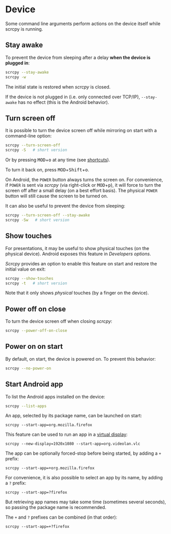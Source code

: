 # Device

Some command line arguments perform actions on the device itself while scrcpy is
running.

## Stay awake

To prevent the device from sleeping after a delay **when the device is plugged
in**:

```bash
scrcpy --stay-awake
scrcpy -w
```

The initial state is restored when _scrcpy_ is closed.

If the device is not plugged in (i.e. only connected over TCP/IP),
`--stay-awake` has no effect (this is the Android behavior).


## Turn screen off

It is possible to turn the device screen off while mirroring on start with a
command-line option:

```bash
scrcpy --turn-screen-off
scrcpy -S   # short version
```

Or by pressing <kbd>MOD</kbd>+<kbd>o</kbd> at any time (see
[shortcuts](shortcuts.md)).

To turn it back on, press <kbd>MOD</kbd>+<kbd>Shift</kbd>+<kbd>o</kbd>.

On Android, the `POWER` button always turns the screen on. For convenience, if
`POWER` is sent via _scrcpy_ (via right-click or <kbd>MOD</kbd>+<kbd>p</kbd>),
it will force to turn the screen off after a small delay (on a best effort
basis). The physical `POWER` button will still cause the screen to be turned on.

It can also be useful to prevent the device from sleeping:

```bash
scrcpy --turn-screen-off --stay-awake
scrcpy -Sw   # short version
```


## Show touches

For presentations, it may be useful to show physical touches (on the physical
device). Android exposes this feature in _Developers options_.

_Scrcpy_ provides an option to enable this feature on start and restore the
initial value on exit:

```bash
scrcpy --show-touches
scrcpy -t   # short version
```

Note that it only shows _physical_ touches (by a finger on the device).


## Power off on close

To turn the device screen off when closing _scrcpy_:

```bash
scrcpy --power-off-on-close
```

## Power on on start

By default, on start, the device is powered on. To prevent this behavior:

```bash
scrcpy --no-power-on
```


## Start Android app

To list the Android apps installed on the device:

```bash
scrcpy --list-apps
```

An app, selected by its package name, can be launched on start:

```
scrcpy --start-app=org.mozilla.firefox
```

This feature can be used to run an app in a [virtual
display](virtual_display.md):

```
scrcpy --new-display=1920x1080 --start-app=org.videolan.vlc
```

The app can be optionally forced-stop before being started, by adding a `+`
prefix:

```
scrcpy --start-app=+org.mozilla.firefox
```

For convenience, it is also possible to select an app by its name, by adding a
`?` prefix:

```
scrcpy --start-app=?firefox
```

But retrieving app names may take some time (sometimes several seconds), so
passing the package name is recommended.

The `+` and `?` prefixes can be combined (in that order):

```
scrcpy --start-app=+?firefox
```
